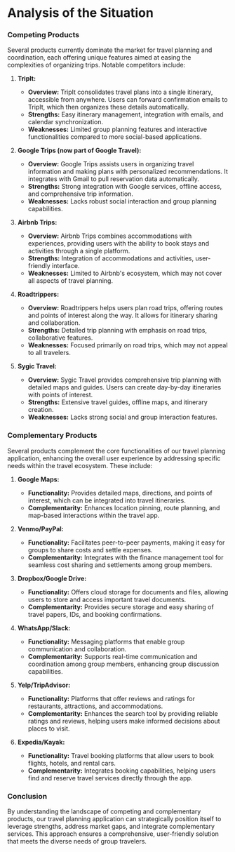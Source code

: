 # Analysis of the Situation

### Competing Products

Several products currently dominate the market for travel planning and coordination, each offering unique features aimed at easing the complexities of organizing trips. Notable competitors include:

1. **TripIt:**
   - **Overview:** TripIt consolidates travel plans into a single itinerary, accessible from anywhere. Users can forward confirmation emails to TripIt, which then organizes these details automatically.
   - **Strengths:** Easy itinerary management, integration with emails, and calendar synchronization.
   - **Weaknesses:** Limited group planning features and interactive functionalities compared to more social-based applications.

2. **Google Trips (now part of Google Travel):**
   - **Overview:** Google Trips assists users in organizing travel information and making plans with personalized recommendations. It integrates with Gmail to pull reservation data automatically.
   - **Strengths:** Strong integration with Google services, offline access, and comprehensive trip information.
   - **Weaknesses:** Lacks robust social interaction and group planning capabilities.

3. **Airbnb Trips:**
   - **Overview:** Airbnb Trips combines accommodations with experiences, providing users with the ability to book stays and activities through a single platform.
   - **Strengths:** Integration of accommodations and activities, user-friendly interface.
   - **Weaknesses:** Limited to Airbnb's ecosystem, which may not cover all aspects of travel planning.

4. **Roadtrippers:**
   - **Overview:** Roadtrippers helps users plan road trips, offering routes and points of interest along the way. It allows for itinerary sharing and collaboration.
   - **Strengths:** Detailed trip planning with emphasis on road trips, collaborative features.
   - **Weaknesses:** Focused primarily on road trips, which may not appeal to all travelers.

5. **Sygic Travel:**
   - **Overview:** Sygic Travel provides comprehensive trip planning with detailed maps and guides. Users can create day-by-day itineraries with points of interest.
   - **Strengths:** Extensive travel guides, offline maps, and itinerary creation.
   - **Weaknesses:** Lacks strong social and group interaction features.

### Complementary Products

Several products complement the core functionalities of our travel planning application, enhancing the overall user experience by addressing specific needs within the travel ecosystem. These include:

1. **Google Maps:**
   - **Functionality:** Provides detailed maps, directions, and points of interest, which can be integrated into travel itineraries.
   - **Complementarity:** Enhances location pinning, route planning, and map-based interactions within the travel app.

2. **Venmo/PayPal:**
   - **Functionality:** Facilitates peer-to-peer payments, making it easy for groups to share costs and settle expenses.
   - **Complementarity:** Integrates with the finance management tool for seamless cost sharing and settlements among group members.

3. **Dropbox/Google Drive:**
   - **Functionality:** Offers cloud storage for documents and files, allowing users to store and access important travel documents.
   - **Complementarity:** Provides secure storage and easy sharing of travel papers, IDs, and booking confirmations.

4. **WhatsApp/Slack:**
   - **Functionality:** Messaging platforms that enable group communication and collaboration.
   - **Complementarity:** Supports real-time communication and coordination among group members, enhancing group discussion capabilities.

5. **Yelp/TripAdvisor:**
   - **Functionality:** Platforms that offer reviews and ratings for restaurants, attractions, and accommodations.
   - **Complementarity:** Enhances the search tool by providing reliable ratings and reviews, helping users make informed decisions about places to visit.

6. **Expedia/Kayak:**
   - **Functionality:** Travel booking platforms that allow users to book flights, hotels, and rental cars.
   - **Complementarity:** Integrates booking capabilities, helping users find and reserve travel services directly through the app.

### Conclusion

By understanding the landscape of competing and complementary products, our travel planning application can strategically position itself to leverage strengths, address market gaps, and integrate complementary services. This approach ensures a comprehensive, user-friendly solution that meets the diverse needs of group travelers.
